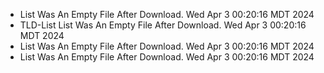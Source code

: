 *  List Was An Empty File After Download. Wed Apr  3 00:20:16 MDT 2024
* TLD-List List Was An Empty File After Download. Wed Apr  3 00:20:16 MDT 2024
*  List Was An Empty File After Download. Wed Apr  3 00:20:16 MDT 2024
*  List Was An Empty File After Download. Wed Apr  3 00:20:16 MDT 2024

